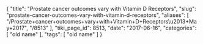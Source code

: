 {
    "title": "Prostate cancer outcomes vary with Vitamin D Receptors",
    "slug": "prostate-cancer-outcomes-vary-with-vitamin-d-receptors",
    "aliases": [
        "/Prostate+cancer+outcomes+vary+with+Vitamin+D+Receptors\u2013+May+2017",
        "/8513"
    ],
    "tiki_page_id": 8513,
    "date": "2017-06-16",
    "categories": [
        "old name"
    ],
    "tags": [
        "old name"
    ]
}